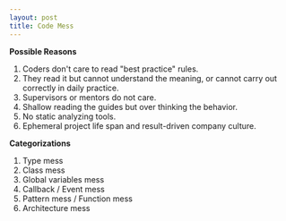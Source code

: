 ```yaml
---
layout: post
title: Code Mess
---
```

__Possible Reasons__
1. Coders don't care to read "best practice" rules.
2. They read it but cannot understand the meaning, or cannot carry out correctly in daily practice.
3. Supervisors or mentors do not care.
4. Shallow reading the guides but over thinking the behavior.
5. No static analyzing tools.
6. Ephemeral project life span and result-driven company culture.


__Categorizations__
1. Type mess
2. Class mess
3. Global variables mess
4. Callback / Event mess
5. Pattern mess / Function mess
6. Architecture mess
